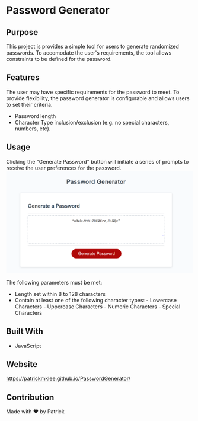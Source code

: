 # Password Generator

## Purpose
This project is provides a simple tool for users to generate randomized passwords. 
To accomodate the user's requirements, the tool allows constraints to be defined for the password.

## Features

The user may have specific requirements for the password to meet. To provide flexibility, the password generator is configurable and allows users to set their criteria.
- Password length
- Character Type inclusion/exclusion (e.g. no special characters, numbers, etc).

## Usage
  Clicking the "Generate Password" button will initiate a series of prompts to receive the user preferences for the password.
  ![Example of generated password](assets/images/ScreenshotGeneratedPassword.PNG)
  
  The following parameters must be met:
  - Length set within 8 to 128 characters
  - Contain at least one of the following character types: 
		- Lowercase Characters
		- Uppercase Characters
		- Numeric Characters
		- Special Characters
## Built With
* JavaScript

## Website
https://patrickmklee.github.io/PasswordGenerator/

## Contribution
Made with ❤️ by Patrick
